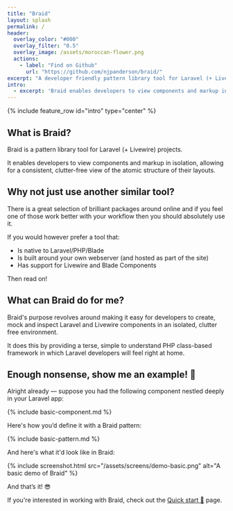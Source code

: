 ```yaml
---
title: "Braid"
layout: splash
permalink: /
header:
  overlay_color: "#000"
  overlay_filter: "0.5"
  overlay_image: /assets/moroccan-flower.png
  actions:
    - label: "Find on Github"
      url: "https://github.com/njpanderson/braid/"
excerpt: "A developer friendly pattern library tool for Laravel (+ Livewire) projects."
intro:
  - excerpt: 'Braid enables developers to view components and markup in isolation, allowing for a consistent, clutter-free view of the atomic structure of their layouts.'
---
```


{% include feature_row id="intro" type="center" %}

## What is Braid?
Braid is a pattern library tool for Laravel (+ Livewire) projects.

It enables developers to view components and markup in isolation, allowing for a consistent, clutter-free view of the atomic structure of their layouts.

## Why not just use another similar tool?
There is a great selection of brilliant packages around online and if you feel one of those work better with your workflow then you should absolutely use it.

If you would however prefer a tool that:

<ul class="checks">
    <li>Is native to Laravel/PHP/Blade</li>
    <li>Is built around your own webserver (and hosted as part of the site)</li>
    <li>Has support for Livewire and Blade Components</li>
</ul>

 Then read on!

## What can Braid do for me?
Braid's purpose revolves around making it easy for developers to create, mock and inspect Laravel and Livewire components in an isolated, clutter free environment.

It does this by providing a terse, simple to understand PHP class-based framework in which Laravel developers will feel right at home.

## Enough nonsense, show me an example! 😤
Alright already — suppose you had the following component nestled deeply in your Laravel app:

{% include basic-component.md %}

Here's how you’d define it with a Braid pattern:

{% include basic-pattern.md %}

And here's what it'd look like in Braid:

{% include screenshot.html src="/assets/screens/demo-basic.png" alt="A basic demo of Braid" %}

And that’s it! 😎

If you're interested in working with Braid, check out the [Quick start 🚀](/braid/docs/quick-start/) page.